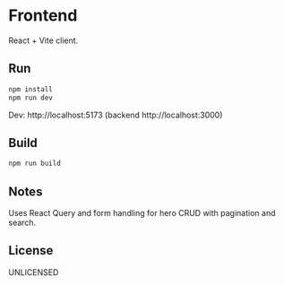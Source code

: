 # Frontend

React + Vite client.

## Run
```bash
npm install
npm run dev
```
Dev: http://localhost:5173 (backend http://localhost:3000)

## Build
```bash
npm run build
```

## Notes
Uses React Query and form handling for hero CRUD with pagination and search.

## License
UNLICENSED

